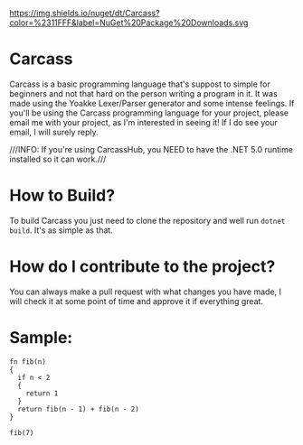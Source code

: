 <object>https://img.shields.io/nuget/dt/Carcass?color=%2311FFF&label=NuGet%20Package%20Downloads.svg</object>

# Carcass
Carcass is a basic programming language that's suppost to simple for beginners and not that hard on the person writing a program in it.
It was made using the Yoakke Lexer/Parser generator and some intense feelings.
If you'll be using the Carcass programming language for your project, please email me with your project, as I'm interested in seeing it!
If I do see your email, I will surely reply.

///INFO: If you're using CarcassHub, you NEED to have the .NET 5.0 runtime installed so it can work.///

# How to Build?
To build Carcass you just need to clone the repository and well run ``dotnet build``.
It's as simple as that.

# How do I contribute to the project?
You can always make a pull request with what changes you have made, I will check it at some point of time and approve it if everything great.

# Sample:

```
fn fib(n)
{
  if n < 2 
  {
    return 1
  }
  return fib(n - 1) + fib(n - 2)
}

fib(7)
```
